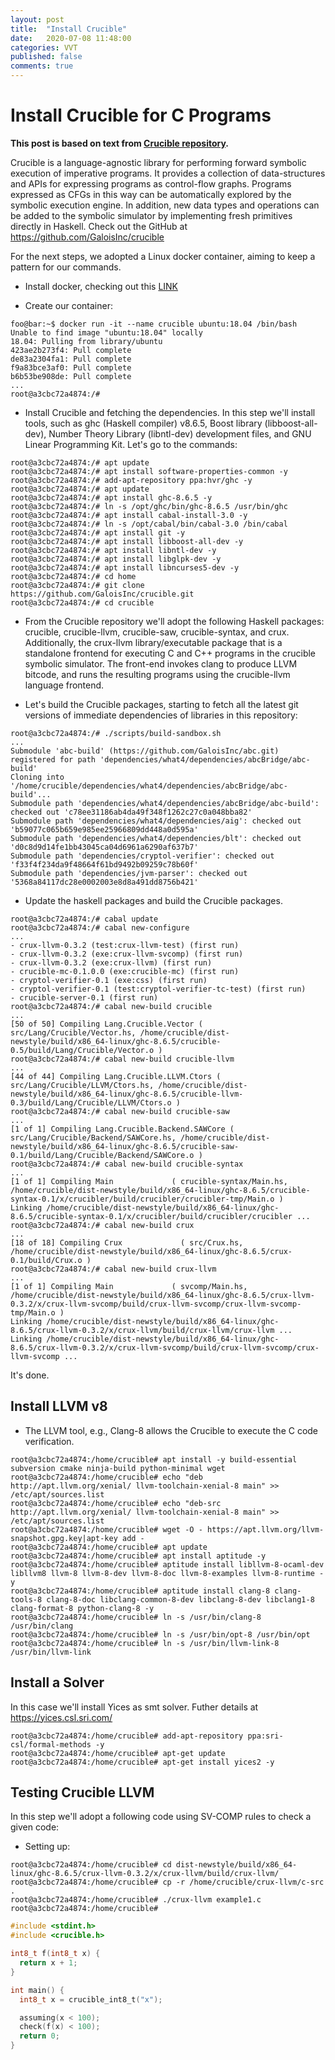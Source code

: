 ```yaml
---
layout: post
title:  "Install Crucible"
date:   2020-07-08 11:48:00
categories: VVT
published: false
comments: true
---
```


# Install Crucible for C Programs

**This post is based on text from [Crucible repository][crucible-git].**

Crucible is a language-agnostic library for performing forward symbolic execution of imperative programs.  It provides a collection of data-structures and APIs for expressing programs as control-flow graphs. Programs expressed as CFGs in this way can be automatically explored by the symbolic execution engine. In addition, new data types and operations can be added to the symbolic simulator by implementing fresh primitives directly in Haskell. Check out the GitHub at https://github.com/GaloisInc/crucible

For the next steps, we adopted a Linux docker container, aiming to keep a pattern for our commands.

- Install docker, checking out this [LINK][install_docker]

- Create our container:

```console
foo@bar:~$ docker run -it --name crucible ubuntu:18.04 /bin/bash
Unable to find image "ubuntu:18.04" locally
18.04: Pulling from library/ubuntu
423ae2b273f4: Pull complete 
de83a2304fa1: Pull complete 
f9a83bce3af0: Pull complete 
b6b53be908de: Pull complete 
...
root@a3cbc72a4874:/#
```

- Install Crucible and fetching the dependencies. In this step we'll install tools, such as ghc (Haskell compiler) v8.6.5, Boost library (libboost-all-dev), Number Theory Library (libntl-dev) development files, and GNU Linear Programming Kit. Let's go to the commands:

```console
root@a3cbc72a4874:/# apt update
root@a3cbc72a4874:/# apt install software-properties-common -y
root@a3cbc72a4874:/# add-apt-repository ppa:hvr/ghc -y
root@a3cbc72a4874:/# apt update
root@a3cbc72a4874:/# apt install ghc-8.6.5 -y
root@a3cbc72a4874:/# ln -s /opt/ghc/bin/ghc-8.6.5 /usr/bin/ghc
root@a3cbc72a4874:/# apt install cabal-install-3.0 -y
root@a3cbc72a4874:/# ln -s /opt/cabal/bin/cabal-3.0 /bin/cabal
root@a3cbc72a4874:/# apt install git -y
root@a3cbc72a4874:/# apt install libboost-all-dev -y
root@a3cbc72a4874:/# apt install libntl-dev -y
root@a3cbc72a4874:/# apt install libglpk-dev -y
root@a3cbc72a4874:/# apt install libncurses5-dev -y
root@a3cbc72a4874:/# cd home
root@a3cbc72a4874:/# git clone https://github.com/GaloisInc/crucible.git
root@a3cbc72a4874:/# cd crucible
```

- From the Crucible repository we'll adopt the following Haskell packages: crucible, crucible-llvm, crucible-saw, crucible-syntax, and crux. Additionally, the crux-llvm library/executable package that is a standalone frontend for executing C and C++ programs in the crucible symbolic simulator. The front-end invokes clang to produce LLVM bitcode, and runs the resulting programs using the crucible-llvm language frontend.

- Let's build the Crucible packages, starting to fetch all the latest git versions of immediate dependencies of libraries in this repository:

```console
root@a3cbc72a4874:/# ./scripts/build-sandbox.sh
...
Submodule 'abc-build' (https://github.com/GaloisInc/abc.git) registered for path 'dependencies/what4/dependencies/abcBridge/abc-build'
Cloning into '/home/crucible/dependencies/what4/dependencies/abcBridge/abc-build'...
Submodule path 'dependencies/what4/dependencies/abcBridge/abc-build': checked out 'c78ee31186ab4da49f348f1262c27c0a048bba82'
Submodule path 'dependencies/what4/dependencies/aig': checked out 'b59077c065b659e985ee25966809dd448a0d595a'
Submodule path 'dependencies/what4/dependencies/blt': checked out 'd0c8d9d14fe1bb43045ca04d6961a6290af637b7'
Submodule path 'dependencies/cryptol-verifier': checked out 'f33f4f234da9f48664f61bd9492b09259c78b60f'
Submodule path 'dependencies/jvm-parser': checked out '5368a84117dc28e0002003e8d8a491dd8756b421'
```

- Update the haskell packages and build the Crucible packages.
```console
root@a3cbc72a4874:/# cabal update
root@a3cbc72a4874:/# cabal new-configure
...
- crux-llvm-0.3.2 (test:crux-llvm-test) (first run)
- crux-llvm-0.3.2 (exe:crux-llvm-svcomp) (first run)
- crux-llvm-0.3.2 (exe:crux-llvm) (first run)
- crucible-mc-0.1.0.0 (exe:crucible-mc) (first run)
- cryptol-verifier-0.1 (exe:css) (first run)
- cryptol-verifier-0.1 (test:cryptol-verifier-tc-test) (first run)
- crucible-server-0.1 (first run)
root@a3cbc72a4874:/# cabal new-build crucible
...
[50 of 50] Compiling Lang.Crucible.Vector ( src/Lang/Crucible/Vector.hs, /home/crucible/dist-newstyle/build/x86_64-linux/ghc-8.6.5/crucible-0.5/build/Lang/Crucible/Vector.o )
root@a3cbc72a4874:/# cabal new-build crucible-llvm
...
[44 of 44] Compiling Lang.Crucible.LLVM.Ctors ( src/Lang/Crucible/LLVM/Ctors.hs, /home/crucible/dist-newstyle/build/x86_64-linux/ghc-8.6.5/crucible-llvm-0.3/build/Lang/Crucible/LLVM/Ctors.o )
root@a3cbc72a4874:/# cabal new-build crucible-saw
...
[1 of 1] Compiling Lang.Crucible.Backend.SAWCore ( src/Lang/Crucible/Backend/SAWCore.hs, /home/crucible/dist-newstyle/build/x86_64-linux/ghc-8.6.5/crucible-saw-0.1/build/Lang/Crucible/Backend/SAWCore.o )
root@a3cbc72a4874:/# cabal new-build crucible-syntax
...
[1 of 1] Compiling Main             ( crucible-syntax/Main.hs, /home/crucible/dist-newstyle/build/x86_64-linux/ghc-8.6.5/crucible-syntax-0.1/x/crucibler/build/crucibler/crucibler-tmp/Main.o )
Linking /home/crucible/dist-newstyle/build/x86_64-linux/ghc-8.6.5/crucible-syntax-0.1/x/crucibler/build/crucibler/crucibler ...
root@a3cbc72a4874:/# cabal new-build crux
...
[18 of 18] Compiling Crux             ( src/Crux.hs, /home/crucible/dist-newstyle/build/x86_64-linux/ghc-8.6.5/crux-0.1/build/Crux.o )
root@a3cbc72a4874:/# cabal new-build crux-llvm
...
[1 of 1] Compiling Main             ( svcomp/Main.hs, /home/crucible/dist-newstyle/build/x86_64-linux/ghc-8.6.5/crux-llvm-0.3.2/x/crux-llvm-svcomp/build/crux-llvm-svcomp/crux-llvm-svcomp-tmp/Main.o )
Linking /home/crucible/dist-newstyle/build/x86_64-linux/ghc-8.6.5/crux-llvm-0.3.2/x/crux-llvm/build/crux-llvm/crux-llvm ...
Linking /home/crucible/dist-newstyle/build/x86_64-linux/ghc-8.6.5/crux-llvm-0.3.2/x/crux-llvm-svcomp/build/crux-llvm-svcomp/crux-llvm-svcomp ...
```

It's done.

## Install LLVM v8

- The LLVM tool, e.g., Clang-8 allows the Crucible to execute the C code verification.

```console
root@a3cbc72a4874:/home/crucible# apt install -y build-essential subversion cmake ninja-build python-minimal wget
root@a3cbc72a4874:/home/crucible# echo "deb http://apt.llvm.org/xenial/ llvm-toolchain-xenial-8 main" >> /etc/apt/sources.list
root@a3cbc72a4874:/home/crucible# echo "deb-src http://apt.llvm.org/xenial/ llvm-toolchain-xenial-8 main" >> /etc/apt/sources.list
root@a3cbc72a4874:/home/crucible# wget -O - https://apt.llvm.org/llvm-snapshot.gpg.key|apt-key add -
root@a3cbc72a4874:/home/crucible# apt update
root@a3cbc72a4874:/home/crucible# apt install aptitude -y
root@a3cbc72a4874:/home/crucible# aptitude install libllvm-8-ocaml-dev libllvm8 llvm-8 llvm-8-dev llvm-8-doc llvm-8-examples llvm-8-runtime -y
root@a3cbc72a4874:/home/crucible# aptitude install clang-8 clang-tools-8 clang-8-doc libclang-common-8-dev libclang-8-dev libclang1-8 clang-format-8 python-clang-8 -y
root@a3cbc72a4874:/home/crucible# ln -s /usr/bin/clang-8 /usr/bin/clang
root@a3cbc72a4874:/home/crucible# ln -s /usr/bin/opt-8 /usr/bin/opt
root@a3cbc72a4874:/home/crucible# ln -s /usr/bin/llvm-link-8 /usr/bin/llvm-link
```

## Install a Solver

In this case we'll install Yices as smt solver. Futher details at https://yices.csl.sri.com/


```console
root@a3cbc72a4874:/home/crucible# add-apt-repository ppa:sri-csl/formal-methods -y
root@a3cbc72a4874:/home/crucible# apt-get update
root@a3cbc72a4874:/home/crucible# apt-get install yices2 -y
```

## Testing Crucible LLVM

In this step we'll adopt a following code using SV-COMP rules to check a given code:

- Setting up:
```console
root@a3cbc72a4874:/home/crucible# cd dist-newstyle/build/x86_64-linux/ghc-8.6.5/crux-llvm-0.3.2/x/crux-llvm/build/crux-llvm/
root@a3cbc72a4874:/home/crucible# cp -r /home/crucible/crux-llvm/c-src .
root@a3cbc72a4874:/home/crucible# ./crux-llvm example1.c
root@a3cbc72a4874:/home/crucible# 
```


```C
#include <stdint.h>
#include <crucible.h>

int8_t f(int8_t x) {
  return x + 1;
}

int main() {
  int8_t x = crucible_int8_t("x");

  assuming(x < 100);
  check(f(x) < 100);
  return 0;
}

```

[crucible-git]: https://github.com/GaloisInc/crucible
[install_docker]:[https://www.digitalocean.com/community/tutorials/how-to-install-and-use-docker-on-ubuntu-18-04]